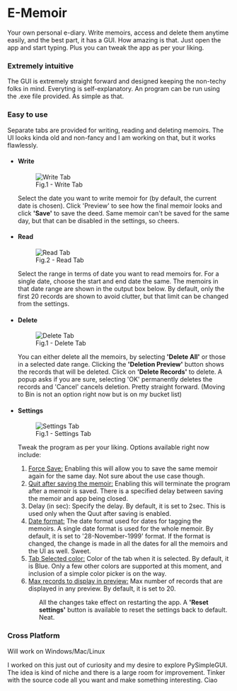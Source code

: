 <h1>E-Memoir</h1>
<p>Your own personal e-diary. Write memoirs, access and delete them anytime easily, and the best part, it has a GUI.
How amazing is that. Just open the app and start typing. Plus you can tweak the app as per your liking.</p>

<h3>Extremely intuitive</h3>
<p>The GUI is extremely straight forward and designed keeping the non-techy folks in mind. Everyting is self-explanatory. An program can be run using the .exe file provided. As simple as that.</p>

<hline>
<h3>Easy to use</h3>
<p>Separate tabs are provided for writing, reading and deleting memoirs. The UI looks kinda old and non-fancy and I am working on that, but it works flawlessly.</p>

<ul>
    <li>
        <h4>Write</h4>
        <figure>
        <img src="C:\Users\ayush.kumar.a.singh\Documents\venv\pictures\write tab.jpg" alt="Write Tab">
        <figcaption>Fig.1 - Write Tab</figcaption>
        </figure>
        <p>Select the date you want to write memoir for (by default, the current date is chosen). Click </b>'Preview'</b> to see how the final memoir looks and click <b>'Save'</b> to save the deed. Same memoir can't be saved for the same day, but that can be disabled in the settings, so cheers.</p>
    </li>
    <li>
        <h4>Read</h4>
        <figure>
        <img src="C:\Users\ayush.kumar.a.singh\Documents\venv\pictures\read tab.jpg" alt="Read Tab">
        <figcaption>Fig.2 - Read Tab</figcaption>
        </figure>
        <p>Select the range in terms of date you want to read memoirs for. For a single date, choose the start and end date the same. The memoirs in that date range are shown in the output box below. By default, only the first 20 records are shown to avoid clutter, but that limit can be changed from the settings.</p>
    </li>
    <li>
        <h4>Delete</h4>
        <figure>
        <img src="C:\Users\ayush.kumar.a.singh\Documents\venv\pictures\delete tab.jpg" alt="Delete Tab">
        <figcaption>Fig.1 - Delete Tab</figcaption>
        </figure>
        <p>You can either delete all the memoirs, by selecting <b>'Delete All'</b> or those in a selected date range. Clicking the <b>'Deletion Preview'</b> button shows the records that will be deleted. Click on <b>'Delete Records'</b> to delete. A popup asks if you are sure, selecting 'OK' permanently deletes the records and 'Cancel' cancels deletion. Pretty straight forward. (Moving to Bin is not an option right now but is on my bucket list)</p>
    </li>
    <li>
        <h4>Settings</h4>
        <figure>
        <img src="C:\Users\ayush.kumar.a.singh\Documents\venv\pictures\settings tab.jpg" alt="Settings Tab">
        <figcaption>Fig.1 - Settings Tab</figcaption>
        </figure>
        <p>Tweak the program as per your liking. Options available right now include:
            <ol>
                <li><u>Force Save:</u> Enabling this will allow you to save the same memoir again for the same day. Not sure about the use case though.</li>
                <li><u>Quit after saving the memoir:</u> Enabling this will terminate the program after a memoir is saved. There is a specified delay between saving the memoir and app being closed.</li>
                <li>Delay (in sec):</u> Specify the delay. By default, it is set to 2sec. This is used only when the Quut after saving is enabled.</li>
                <li><u>Date format:</u> The date format used for dates for tagging the memoirs. A single date format is used for the whole memoir. By default, it is set to '28-November-1999' format. If the format is changed, the change is made in all the dates for all the memoirs and the UI as well. Sweet.</li>
                <li><u>Tab Selected color:</u> Color of the tab when it is selected. By default, it is Blue. Only a few other colors are supported at this moment, and inclusion of a simple color picker is on the way.</li>
                <li><u>Max records to display in preview:</u> Max number of records that are displayed in any preview. By default, it is set to 20.</li>
            <ol>
        All the changes take effect on restarting the app. A <b>'Reset settings'</b> button is available to reset the settings back to default. Neat.
        </p>
    </li>
</ul>

<hline>
<h3>Cross Platform</h3>
<p>Will work on Windows/Mac/Linux</p>

<hline>
<p>I worked on this just out of curiosity and my desire to explore PySimpleGUI. The idea is kind of niche and there is a large room for improvement. Tinker with the source code all you want and make something interesting. Ciao </p>

